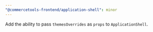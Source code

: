 ```yaml
---
"@commercetools-frontend/application-shell": minor
---
```


Add the ability to pass `themesOverrides` as `props` to `ApplicationShell`. 
